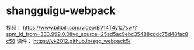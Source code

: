# shangguigu-webpack
视频：
https://www.bilibili.com/video/BV14T4y1z7sw/?spm_id_from=333.999.0.0&vd_source=25ad5ac9ebc35488cddc75d48fac8c58
课件：
https://yk2012.github.io/sgg_webpack5/
